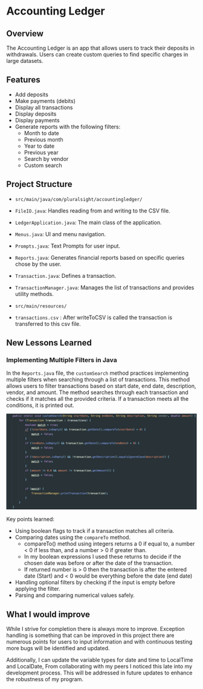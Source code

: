 # Accounting Ledger

## Overview
The Accounting Ledger is an app that allows users to track their deposits in withdrawals.
Users can create custom queries to find specific charges in large datasets. 
## Features
- Add deposits
- Make payments (debits)
- Display all transactions
- Display deposits
- Display payments
- Generate reports with the following filters:
    - Month to date
    - Previous month
    - Year to date
    - Previous year
    - Search by vendor
    - Custom search

## Project Structure
- `src/main/java/com/pluralsight/accountingledger/`
- `FileIO.java`: Handles reading from and writing to the CSV file.
- `LedgerApplication.java`: The main class of the application.
- `Menus.java`: UI and menu navigation.
- `Prompts.java`: Text Prompts for user input.
- `Reports.java`: Generates financial reports based on specific queries chose by the user.
- `Transaction.java`: Defines a transaction.
- `TransactionManager.java`: Manages the list of transactions and provides utility methods.

- `src/main/resources/`
- `transactions.csv` : After writeToCSV is called the transaction is transferred to this csv file. 


## New Lessons Learned 
### Implementing Multiple Filters in Java

In the `Reports.java` file, the `customSearch` method practices implementing multiple filters when searching 
through a list of transactions. This method allows users to filter transactions based on start date, end date, 
description, vendor, and amount. The method searches through each transaction and checks if it matches all the provided
criteria. If a transaction meets all the conditions, it is printed out.


![Alt text](images/customSearch.png)


Key points learned:
- Using boolean flags to track if a transaction matches all criteria.
- Comparing dates using the `compareTo` method.
  - compareTo() method using integers returns a 0 if equal to, a number < 0 if less than, and a number > 0 if greater than.
  - In my boolean expressions I used these returns to decide if the chosen date was before or after the date of the transaction. 
  - If returned number is > 0 then the transaction is after the entered date (Start) and < 0 would be everything before the date (end date)
- Handling optional filters by checking if the input is empty before applying the filter.
- Parsing and comparing numerical values safely.

## What I would improve
While I strive for completion there is always more to improve. Exception handling is something that can be improved in 
this project there are numerous points for users to input information and with continuous testing more bugs will be identified
and updated.

Additionally, I can update the variable types for date and time to LocalTime and LocalDate, From collaborating with
my peers I noticed this late into my development process. This will be addressed in future updates to enhance the 
robustness of my program. 

